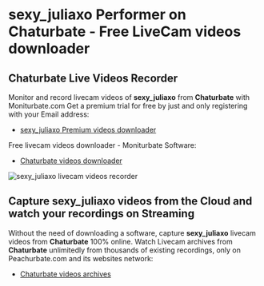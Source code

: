 # sexy_juliaxo Performer on Chaturbate - Free LiveCam videos downloader

## Chaturbate Live Videos Recorder

Monitor and record livecam videos of **sexy_juliaxo** from **Chaturbate** with Moniturbate.com
Get a premium trial for free by just and only registering with your Email address:
* [sexy_juliaxo Premium videos downloader](https://moniturbate.com/request-demo-licence-key.html)

Free livecam videos downloader - Moniturbate Software:
* [Chaturbate videos downloader](https://moniturbate.com/moniturbate-download-software.html)

![sexy_juliaxo livecam videos recorder](https://peachurnet.com/templates/moniturbate-software.png)


## Capture sexy_juliaxo videos from the Cloud and watch your recordings on Streaming

Without the need of downloading a software, capture **sexy_juliaxo** livecam videos from **Chaturbate** 100% online.
Watch Livecam archives from **Chaturbate** unlimitedly from thousands of existing recordings, only on Peachurbate.com and its websites network:
* [Chaturbate videos archives](https://peachurnet.com/)